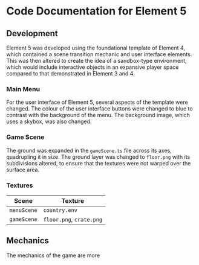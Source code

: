 # Code Documentation for Element 5

## Development
Element 5 was developed using the foundational template of Element 4, which contained a scene transition mechanic and user interface elements. This was then altered to create the idea of a sandbox-type environment, which would include interactive objects in an expansive player space compared to that demonstrated in Element 3 and 4.

### Main Menu

For the user interface of Element 5, several aspects of the template were changed. The colour of the user interface buttons were changed to blue to contrast with the background of the menu. The background image, which uses a skybox, was also changed.


### Game Scene

The ground was expanded in the ```gameScene.ts``` file across its axes, quadrupling it in size. The ground layer was changed to ```floor.png``` with its subdivisions altered, to ensure that the textures were not warped over the surface area.

### Textures

| Scene       | Texture     |
| ----------- | ----------- |
| ```menuScene```   | ```country.env```|
| ```gameScene```   | ```floor.png```, ```crate.png```|

## Mechanics

The mechanics of the game are more 
